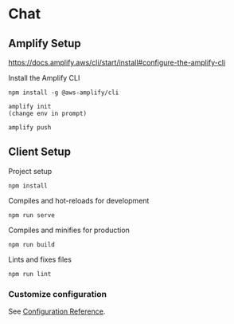 # Chat

## Amplify Setup
https://docs.amplify.aws/cli/start/install#configure-the-amplify-cli

Install the Amplify CLI
```
npm install -g @aws-amplify/cli

amplify init
(change env in prompt)

amplify push
``` 

## Client Setup
Project setup
```
npm install
```

Compiles and hot-reloads for development
```
npm run serve
```

Compiles and minifies for production
```
npm run build
```

Lints and fixes files
```
npm run lint
```

### Customize configuration
See [Configuration Reference](https://cli.vuejs.org/config/).
